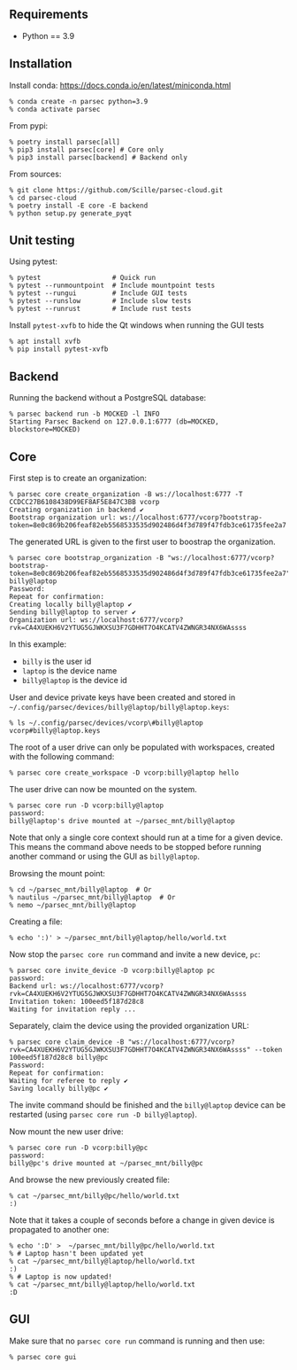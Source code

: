 Requirements
------------

- Python == 3.9


Installation
------------

Install conda: https://docs.conda.io/en/latest/miniconda.html
```console
% conda create -n parsec python=3.9
% conda activate parsec
```

From pypi:

```console
% poetry install parsec[all]
% pip3 install parsec[core] # Core only
% pip3 install parsec[backend] # Backend only
```

From sources:

```console
% git clone https://github.com/Scille/parsec-cloud.git
% cd parsec-cloud
% poetry install -E core -E backend
% python setup.py generate_pyqt
```

Unit testing
------------

Using pytest:

```console
% pytest                  # Quick run
% pytest --runmountpoint  # Include mountpoint tests
% pytest --rungui         # Include GUI tests
% pytest --runslow        # Include slow tests
% pytest --runrust        # Include rust tests
```

Install `pytest-xvfb` to hide the Qt windows when running the GUI tests
```
% apt install xvfb
% pip install pytest-xvfb
```

Backend
-------

Running the backend without a PostgreSQL database:

```console
% parsec backend run -b MOCKED -l INFO
Starting Parsec Backend on 127.0.0.1:6777 (db=MOCKED, blockstore=MOCKED)
```

Core
----

First step is to create an organization:

```console
% parsec core create_organization -B ws://localhost:6777 -T CCDCC27B6108438D99EF8AF5E847C3BB vcorp
Creating organization in backend ✔
Bootstrap organization url: ws://localhost:6777/vcorp?bootstrap-token=8e0c869b206feaf82eb5568533535d902486d4f3d789f47fdb3ce61735fee2a7
```

The generated URL is given to the first user to boostrap the organization.

```console
% parsec core bootstrap_organization -B "ws://localhost:6777/vcorp?bootstrap-token=8e0c869b206feaf82eb5568533535d902486d4f3d789f47fdb3ce61735fee2a7" billy@laptop
Password:
Repeat for confirmation:
Creating locally billy@laptop ✔
Sending billy@laptop to server ✔
Organization url: ws://localhost:6777/vcorp?rvk=CA4XUEKH6V2YTUG5GJWKXSU3F7GDHHT7O4KCATV4ZWNGR34NX6WAssss
```

In this example:
 - `billy` is the user id
 - `laptop` is the device name
 - `billy@laptop` is the device id

User and device private keys have been created and stored in `~/.config/parsec/devices/billy@laptop/billy@laptop.keys`:

```console
% ls ~/.config/parsec/devices/vcorp\#billy@laptop
vcorp#billy@laptop.keys
```

The root of a user drive can only be populated with workspaces, created with the following command:

```console
% parsec core create_workspace -D vcorp:billy@laptop hello
```

The user drive can now be mounted on the system.

```console
% parsec core run -D vcorp:billy@laptop
password:
billy@laptop's drive mounted at ~/parsec_mnt/billy@laptop
```

Note that only a single core context should run at a time for a given device. This means the command above needs to be stopped before running another command or using the GUI as `billy@laptop`.

Browsing the mount point:

```console
% cd ~/parsec_mnt/billy@laptop  # Or
% nautilus ~/parsec_mnt/billy@laptop  # Or
% nemo ~/parsec_mnt/billy@laptop
```

Creating a file:

```console
% echo ':)' > ~/parsec_mnt/billy@laptop/hello/world.txt
```

Now stop the `parsec core run` command and invite a new device, `pc`:

```console
% parsec core invite_device -D vcorp:billy@laptop pc
password:
Backend url: ws://localhost:6777/vcorp?rvk=CA4XUEKH6V2YTUG5GJWKXSU3F7GDHHT7O4KCATV4ZWNGR34NX6WAssss
Invitation token: 100eed5f187d28c8
Waiting for invitation reply ...
```

Separately, claim the device using the provided organization URL:


```console
% parsec core claim_device -B "ws://localhost:6777/vcorp?rvk=CA4XUEKH6V2YTUG5GJWKXSU3F7GDHHT7O4KCATV4ZWNGR34NX6WAssss" --token 100eed5f187d28c8 billy@pc
Password:
Repeat for confirmation:
Waiting for referee to reply ✔
Saving locally billy@pc ✔
```

The invite command should be finished and the `billy@laptop` device can be restarted (using `parsec core run -D billy@laptop`).

Now mount the new user drive:

```console
% parsec core run -D vcorp:billy@pc
password:
billy@pc's drive mounted at ~/parsec_mnt/billy@pc
```

And browse the new previously created file:

```console
% cat ~/parsec_mnt/billy@pc/hello/world.txt
:)
```

Note that it takes a couple of seconds before a change in given device is propagated to another one:

```console
% echo ':D' >  ~/parsec_mnt/billy@pc/hello/world.txt
% # Laptop hasn't been updated yet
% cat ~/parsec_mnt/billy@laptop/hello/world.txt
:)
% # Laptop is now updated!
% cat ~/parsec_mnt/billy@laptop/hello/world.txt
:D
```

GUI
---

Make sure that no `parsec core run` command is running and then use:

```console
% parsec core gui
```
